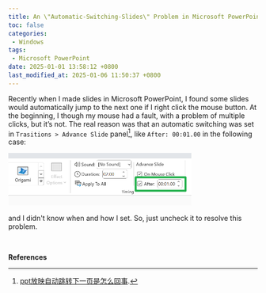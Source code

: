 ```yaml
---
title: An \"Automatic-Switching-Slides\" Problem in Microsoft PowerPoint
toc: false
categories:
 - Windows
tags:
 - Microsoft PowerPoint
date: 2025-01-01 13:58:12 +0800
last_modified_at: 2025-01-06 11:50:37 +0800
---
```


Recently when I made slides in Microsoft PowerPoint, I found some slides would automatically jump to the next one if I right click the mouse button. At the beginning, I though my mouse had a fault, with a problem of multiple clicks, but it’s not. The real reason was that an automatic switching was set in `Trasitions > Advance Slide` panel[^1], like `After: 00:01.00` in the following case:

<img src="https://raw.githubusercontent.com/HelloWorld-1017/blog-images-1/main/imgs/202501061142153.png" alt="image-20250106114206085" style="zoom:50%;" />

and I didn't know when and how I set. So, just uncheck it to resolve this problem.

<br>

**References**

[^1]: [ppt放映自动跳转下一页是怎么回事](https://jingyan.baidu.com/article/25648fc18534a8d091fd00c8.html).